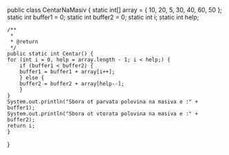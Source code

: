 public class CentarNaMasiv {
    static int[] array = { 10, 20, 5, 30, 40, 60, 50 };
    static int buffer1 = 0;
    static int buffer2 = 0;
    static int i;
    static int help;

    /**
     * 
     * @return
     */
    public static int Centar() {
	for (int i = 0, help = array.length - 1; i < help;) {
	    if (buffer1 < buffer2) {
		buffer1 = buffer1 + array[i++];
	    } else {
		buffer2 = buffer2 + array[help--];
	    }
	}
	System.out.println("Sbora ot parvata polovina na masiva e :" + buffer1);
	System.out.println("Sbora ot vtorata polovina na masiva e :" + buffer2);
	return i;
    }
}
